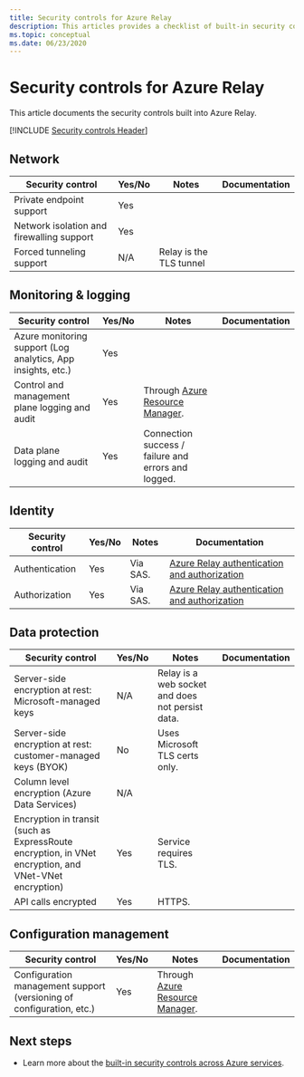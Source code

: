```yaml
---
title: Security controls for Azure Relay
description: This articles provides a checklist of built-in security controls for evaluating Azure Relay.
ms.topic: conceptual
ms.date: 06/23/2020
---
```


# Security controls for Azure Relay

This article documents the security controls built into Azure Relay.

[!INCLUDE [Security controls Header](../../includes/security-controls-header.md)]

## Network

| Security control | Yes/No | Notes | Documentation |
|---|---|--|--|
| Private endpoint support| Yes |  |   |
| Network isolation and firewalling support| Yes |  |   |
| Forced tunneling support| N/A | Relay is the TLS tunnel  |   |

## Monitoring & logging

| Security control | Yes/No | Notes| Documentation |
|---|---|--|--|
| Azure monitoring support (Log analytics, App insights, etc.)| Yes | |   |
| Control and management plane logging and audit| Yes | Through [Azure Resource Manager](../azure-resource-manager/index.yml). |   |
| Data plane logging and audit| Yes | Connection success / failure and errors and logged.  |   |

## Identity

| Security control | Yes/No | Notes| Documentation |
|---|---|--|--|
| Authentication| Yes | Via SAS. | [Azure Relay authentication and authorization](relay-authentication-and-authorization.md) |
| Authorization|  Yes | Via SAS. | [Azure Relay authentication and authorization](relay-authentication-and-authorization.md) |

## Data protection

| Security control | Yes/No | Notes | Documentation |
|---|---|--|--|
| Server-side encryption at rest: Microsoft-managed keys |  N/A | Relay is a web socket and does not persist data. |   |
| Server-side encryption at rest: customer-managed keys (BYOK) | No | Uses Microsoft TLS certs only.  |   |
| Column level encryption (Azure Data Services)| N/A | |   |
| Encryption in transit (such as ExpressRoute encryption, in VNet encryption, and VNet-VNet encryption)| Yes | Service requires TLS. |   |
| API calls encrypted| Yes | HTTPS. |


## Configuration management

| Security control | Yes/No | Notes| Documentation |
|---|---|--|--|
| Configuration management support (versioning of configuration, etc.)| Yes | Through [Azure Resource Manager](../azure-resource-manager/index.yml).|   |

## Next steps

- Learn more about the [built-in security controls across Azure services](../security/fundamentals/security-controls.md).